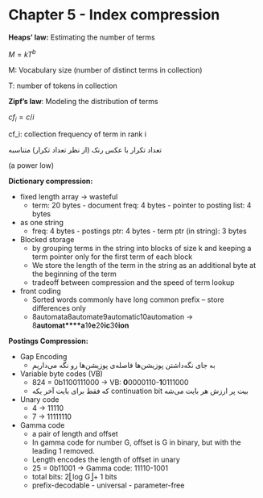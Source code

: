 # Chapter 5 - Index compression

**Heaps’ law:** Estimating the number of terms

$M = kT^b$

M: Vocabulary size (number of distinct terms in collection)

T: number of tokens in collection

**Zipf’s law**: Modeling the distribution of terms

$cf_i = c/i$

cf_i: collection frequency of term in rank i

تعداد تکرار با عکس رنک (از نظر تعداد تکرار) متناسبه

(a power low)

**Dictionary compression:**

- fixed length array → wasteful
    - term: 20 bytes - document freq: 4 bytes - pointer to posting list: 4 bytes
- as one string
    - freq: 4 bytes - postings ptr: 4 bytes - term ptr (in string): 3 bytes
- Blocked storage
    - by grouping terms in the string into blocks of size k and keeping a term pointer only for the first term of each block
    - We store the length of the term in the string as an additional byte at the beginning of the term
    - tradeoff between compression and the speed of term lookup
- front coding
    - Sorted words commonly have long common prefix – store differences only
    - 8automata8automate9automatic10automation → 8**automat****a**1◊**e**2◊**ic**3◊**ion**

**Postings Compression:**

- Gap Encoding
    - ‫به جای نگه‌داشتن پوزیشن‌ها فاصله‌ی پوزیشن‌ها رو نگه می‌داریم
- Variable byte codes (VB)
    - 824 = 0b1100111000 → VB: **0**0000110-**1**0111000
    - ‫بیت پر ارزش هر بایت می‌شه continuation bit که فقط برای بایت آخر یکه
- Unary code
    - 4 → 11110
    - 7 → 11111110
- Gamma code
    - a pair of length and offset
    - In gamma code for number G, offset is G in binary, but with the leading 1 removed.
    - Length encodes the length of offset in unary
    - 25 = 0b11001 → Gamma code: 11110-1001
    - total bits: 2⎣log G⎦+ 1 bits
    - prefix-decodable - universal - parameter-free